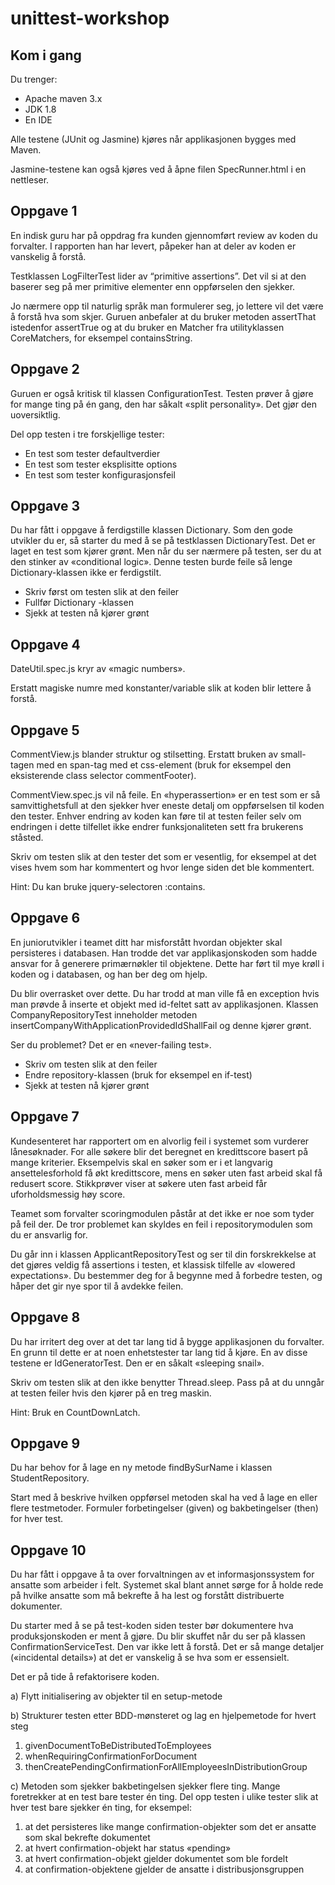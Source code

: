 # unittest-workshop #

## Kom i gang ##

Du trenger:

*   Apache maven 3.x
*   JDK 1.8
*   En IDE

Alle testene (JUnit og Jasmine) kjøres når applikasjonen bygges med Maven.

Jasmine-testene kan også kjøres ved å åpne filen SpecRunner.html i en nettleser.

## Oppgave 1 ##

En indisk guru har på oppdrag fra kunden gjennomført review av koden du forvalter. I rapporten han har levert, påpeker han at deler av koden er vanskelig å forstå.

Testklassen LogFilterTest lider av “primitive assertions”. Det vil si at den baserer seg på mer primitive elementer enn oppførselen den sjekker.

Jo nærmere opp til naturlig språk man formulerer seg, jo lettere vil det være å forstå hva som skjer. Guruen anbefaler at du bruker metoden assertThat istedenfor assertTrue og at du bruker en Matcher fra utilityklassen CoreMatchers, for eksempel containsString.

## Oppgave 2 ##

Guruen er også kritisk til klassen ConfigurationTest. Testen prøver å gjøre for mange ting på én gang, den har såkalt «split personality».  Det gjør den uoversiktlig.

Del opp testen i tre forskjellige tester:

*	En test som tester defaultverdier
*	En test som tester eksplisitte options
*	En test som tester konfigurasjonsfeil

## Oppgave 3 ##

Du har fått i oppgave å ferdigstille klassen Dictionary. Som den gode utvikler du er, så starter du med å se på testklassen DictionaryTest. Det er laget en test som kjører grønt. Men når du ser nærmere på testen, ser du at den stinker av «conditional logic». Denne testen burde feile så lenge Dictionary-klassen ikke er ferdigstilt.

*	Skriv først om testen slik at den feiler
*	Fullfør Dictionary -klassen
*	Sjekk at testen nå kjører grønt


## Oppgave 4 ##

DateUtil.spec.js kryr av «magic numbers».

Erstatt magiske numre med konstanter/variable slik at koden blir lettere å forstå.

## Oppgave 5 ##

CommentView.js blander struktur og stilsetting. Erstatt bruken av small-tagen med en span-tag med et css-element (bruk for eksempel den eksisterende class selector commentFooter).

CommentView.spec.js vil nå feile. En «hyperassertion» er en test som er så samvittighetsfull at den sjekker hver eneste detalj om oppførselsen til koden den tester. Enhver endring av koden kan føre til at testen feiler selv om endringen i dette tilfellet ikke endrer funksjonaliteten sett fra brukerens ståsted.

Skriv om testen slik at den tester det som er vesentlig, for eksempel at det vises hvem som har kommentert og hvor lenge siden det ble kommentert.

Hint: Du kan bruke jquery-selectoren :contains.

## Oppgave 6 ##

En juniorutvikler i teamet ditt har misforstått hvordan objekter skal persisteres i databasen. Han trodde det var applikasjonskoden som hadde ansvar for å generere primærnøkler til objektene. Dette har ført til mye krøll i koden og i databasen, og han ber deg om hjelp.

Du blir overrasket over dette. Du har trodd at man ville få en exception hvis man prøvde å inserte et objekt med id-feltet satt av applikasjonen. Klassen CompanyRepositoryTest inneholder metoden insertCompanyWithApplicationProvidedIdShallFail og denne kjører grønt.

Ser du problemet? Det er en «never-failing test».

*	Skriv om testen slik at den feiler
*	Endre repository-klassen (bruk for eksempel en if-test)
*	Sjekk at testen nå kjører grønt


## Oppgave 7 ##

Kundesenteret har rapportert om en alvorlig feil i systemet som vurderer lånesøknader. For alle søkere blir det beregnet en kredittscore basert på mange kriterier. Eksempelvis skal en søker som er i et langvarig ansettelesforhold få økt kredittscore, mens en søker uten fast arbeid skal få redusert score. Stikkprøver viser at søkere uten fast arbeid får uforholdsmessig høy score.

Teamet som forvalter scoringmodulen påstår at det ikke er noe som tyder på feil der. De tror problemet kan skyldes en feil i repositorymodulen som du er ansvarlig for.

Du går inn i klassen ApplicantRepositoryTest og ser til din forskrekkelse at det gjøres veldig få assertions i testen, et klassisk tilfelle av «lowered expectations». Du bestemmer deg for å begynne med å forbedre testen, og håper det gir nye spor til å avdekke feilen.


## Oppgave 8 ##

Du har irritert deg over at det tar lang tid å bygge applikasjonen du forvalter. En grunn til dette er at noen enhetstester tar lang tid å kjøre. En av disse testene er IdGeneratorTest. Den er en såkalt «sleeping snail».

Skriv om testen slik at den ikke benytter Thread.sleep. Pass på at du unngår at testen feiler hvis den kjører på en treg maskin.

Hint: Bruk en CountDownLatch.


## Oppgave 9 ##

Du har behov for å lage en ny metode findBySurName i klassen StudentRepository.

Start med å beskrive hvilken oppførsel metoden skal ha ved å lage en eller flere testmetoder. Formuler forbetingelser (given) og bakbetingelser (then) for hver test.

## Oppgave 10 ##

Du har fått i oppgave å ta over forvaltningen av et informasjonssystem for ansatte som arbeider i felt. Systemet skal blant annet sørge for å holde rede på hvilke ansatte som må bekrefte å ha lest og forstått distribuerte dokumenter.

Du starter med å se på test-koden siden tester bør dokumentere hva produksjonskoden er ment å gjøre. Du blir skuffet når du ser på klassen ConfirmationServiceTest. Den var ikke lett å forstå. Det er så mange detaljer («incidental details») at det er vanskelig å se hva som er essensielt.

Det er på tide å refaktorisere koden.

a)	Flytt initialisering av objekter til en setup-metode

b)	Strukturer testen etter BDD-mønsteret og lag en hjelpemetode for hvert steg

1.	givenDocumentToBeDistributedToEmployees
2.	whenRequiringConfirmationForDocument
3.	thenCreatePendingConfirmationForAllEmployeesInDistributionGroup

c)	Metoden som sjekker bakbetingelsen sjekker flere ting. Mange foretrekker at en test bare tester én ting. Del opp testen i ulike tester slik at hver test bare sjekker én ting, for eksempel:

1.	at det persisteres like mange confirmation-objekter som det er ansatte som skal bekrefte dokumentet
2.	at hvert confirmation-objekt har status «pending»
3.	at hvert confirmation-objekt gjelder dokumentet som ble fordelt
4.	at confirmation-objektene gjelder de ansatte i distribusjonsgruppen

